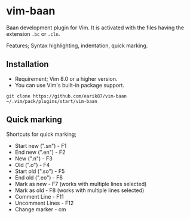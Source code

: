 # vim-baan
 
Baan development plugin for Vim. It is activated with the files having the extension `.bc` or `.cln`.

Features; Syntax highlighting, indentation, quick marking.

## Installation
- Requirement; Vim 8.0 or a higher version.
- You can use Vim's built-in package support.

`git clone https://github.com/earik87/vim-baan ~/.vim/pack/plugins/start/vim-baan`

## Quick marking

Shortcuts for quick marking;
- Start new (".sn") - F1
- End new (".en") - F2
- New (".n") - F3
- Old (".o") - F4
- Start old (".so") - F5
- End old (".eo") - F6
- Mark as new - F7 (works with multiple lines selected)
- Mark as old - F8 (works with multiple lines selected)
- Comment Line - F11
- Uncomment Lines - F12
- Change marker - cm
